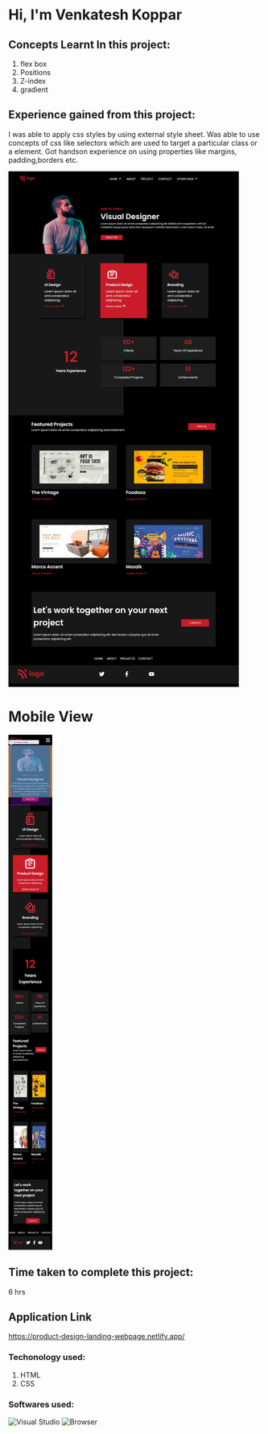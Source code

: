 # Hi, I'm Venkatesh Koppar

## Concepts Learnt In this project:

1. flex box
2. Positions
3. Z-index
4. gradient


## Experience gained from this project:
I was able to apply css styles by using external style sheet. 
Was able to use concepts of css like selectors which are used to target a particular class or a element. Got handson experience on using properties like margins, padding,borders etc.   

![image](./Output.png)

# Mobile View
![image](./Mobileview.png)



## Time taken to complete this project:
6 hrs

## Application Link
https://product-design-landing-webpage.netlify.app/
### Techonology used:
1. HTML
2. CSS

### Softwares used:
![Visual Studio](https://img.shields.io/badge/Code--editor-Visual%20Studio-green)
![Browser](https://img.shields.io/badge/Browser-Google--Chrome-green)
